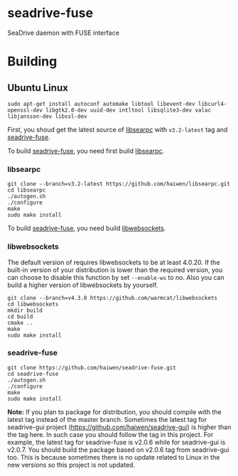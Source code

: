 # seadrive-fuse
SeaDrive daemon with FUSE interface

# Building
## Ubuntu Linux
```
sudo apt-get install autoconf automake libtool libevent-dev libcurl4-openssl-dev libgtk2.0-dev uuid-dev intltool libsqlite3-dev valac libjansson-dev libssl-dev
```

First, you shoud get the latest source of [libsearpc](https://github.com/haiwen/libsearpc) with `v3.2-latest` tag and [seadrive-fuse](https://github.com/haiwen/seadrive-fuse).

To build [seadrive-fuse](https://github.com/haiwen/seadrive-fuse), you need first build [libsearpc](https://github.com/haiwen/libsearpc).
### libsearpc
```
git clone --branch=v3.2-latest https://github.com/haiwen/libsearpc.git
cd libsearpc
./autogen.sh
./configure
make
sudo make install
```
To build [seadrive-fuse](https://github.com/haiwen/seadrive-fuse), you need build [libwebsockets](https://github.com/warmcat/libwebsockets).
### libwebsockets
The default version of requires libwebsockets to be at least 4.0.20.
If the built-in version of your distribution is lower than the required version, you can choose to disable this function by set `--enable-ws` to no.
Also you can build a higher version of libwebsockets by yourself.

```
git clone --branch=v4.3.0 https://github.com/warmcat/libwebsockets
cd libwebsockets
mkdir build
cd build
cmake ..
make
sudo make install
```
### seadrive-fuse
```
git clone https://github.com/haiwen/seadrive-fuse.git
cd seadrive-fuse
./autogen.sh
./configure
make
sudo make install
```

**Note:** If you plan to package for distribution, you should compile with the latest tag instead of the master branch. Sometimes the latest tag for seadrive-gui project (https://github.com/haiwen/seadrive-gui) is higher than the tag here. In such case you should follow the tag in this project. For example, the latest tag for seadrive-fuse is v2.0.6 while for seadrive-gui is v2.0.7. You should build the package based on v2.0.6 tag from seadrive-gui too. This is because sometimes there is no update related to Linux in the new versions so this project is not updated.
